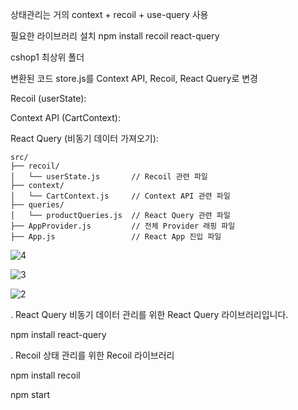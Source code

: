 상태관리는 거의 context + recoil + use-query 사용


필요한 라이브러리 설치
npm install recoil react-query

cshop1 최상위 폴더

변환된 코드
store.js를 Context API, Recoil, React Query로 변경


Recoil (userState):

Context API (CartContext):

React Query (비동기 데이터 가져오기):
```
src/
├── recoil/
│   └── userState.js       // Recoil 관련 파일
├── context/
│   └── CartContext.js     // Context API 관련 파일
├── queries/
│   └── productQueries.js  // React Query 관련 파일
├── AppProvider.js         // 전체 Provider 래핑 파일
├── App.js                 // React App 진입 파일

```

![4](https://github.com/user-attachments/assets/a1ca0479-0ca2-4512-9590-9431eb56d131)




![3](https://github.com/user-attachments/assets/e671454e-261a-4acc-8183-6e1999f898a5)


![2](https://github.com/user-attachments/assets/ce0991b4-c1e6-493a-969c-d9fe8103f5a7)




. React Query
비동기 데이터 관리를 위한 React Query 라이브러리입니다.


npm install react-query


. Recoil
상태 관리를 위한 Recoil 라이브러리


npm install recoil



npm start
